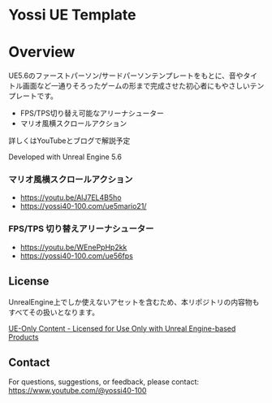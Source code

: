 # Yossi UE Template

# Overview
UE5.6のファーストパーソン/サードパーソンテンプレートをもとに、音やタイトル画面など一通りそろったゲームの形まで完成させた初心者にもやさしいテンプレートです。
- FPS/TPS切り替え可能なアリーナシューター
- マリオ風横スクロールアクション

詳しくはYouTubeとブログで解説予定

Developed with Unreal Engine 5.6

### マリオ風横スクロールアクション
- https://youtu.be/AlJ7EL4B5ho
- https://yossi40-100.com/ue5mario21/

### FPS/TPS 切り替えアリーナシューター
- https://youtu.be/WEnePpHp2kk
- https://yossi40-100.com/ue56fps


## License
UnrealEngine上でしか使えないアセットを含むため、本リポジトリの内容物もすべてその扱いとなります。

[UE-Only Content - Licensed for Use Only with Unreal Engine-based Products](https://www.unrealengine.com/en-US/eula/content)  


## Contact

For questions, suggestions, or feedback, please contact: https://www.youtube.com/@yossi40-100
